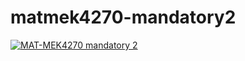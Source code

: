 # matmek4270-mandatory2

[![MAT-MEK4270 mandatory 2](https://github.com/tarjeihe/matmek4270-mandatory2/actions/workflows/main.yml/badge.svg)](https://github.com/MATMEK-4270/matmek4270-mandatory2/actions/workflows/main.yml)
